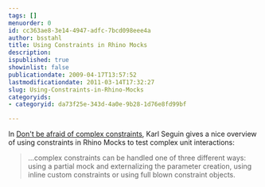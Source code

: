 ```yaml
---
tags: []
menuorder: 0
id: cc363ae8-3e14-4947-adfc-7bcd098eee4a
author: bsstahl
title: Using Constraints in Rhino Mocks
description: 
ispublished: true
showinlist: false
publicationdate: 2009-04-17T13:57:52
lastmodificationdate: 2011-03-14T17:32:27
slug: Using-Constraints-in-Rhino-Mocks
categoryids:
- categoryid: da73f25e-343d-4a0e-9b28-1d76e8fd99bf

---
```


In [Don't be afraid of complex constraints](http://codebetter.com/blogs/karlseguin/archive/2009/04/01/don-t-be-afraid-of-complex-constraints.aspx), Karl Seguin gives a nice overview of using constraints in Rhino Mocks to test complex unit interactions:


> ...complex constraints can be handled one of three different ways: using a partial mock and externalizing the parameter creation, using inline custom constraints or using full blown constraint objects.


